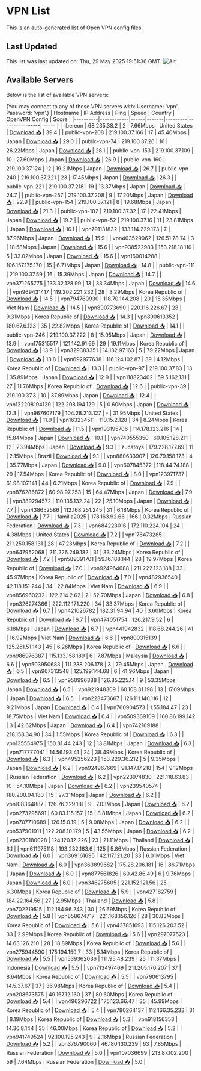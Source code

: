 # VPN List

This is an auto-generated list of Open VPN config files.

## Last Updated

This list was last updated on: Thu, 29 May 2025 19:51:36 GMT.
![Alt](https://repobeats.axiom.co/api/embed/186b98318ef1479477931607c1ad7d823f12451f.svg "Repobeats analytics image")

## Available Servers

Below is the list of available VPN servers:

(You may connect to any of these VPN servers with: Username: 'vpn', Password: 'vpn'.)
| Hostname | IP Address | Ping | Speed | Country | OpenVPN Config | Score |
|----------|------------|------|-------|---------|----------------| ----- |
| libereon | 68.235.38.2 | 2 | 7.66Mbps | United States | [Download 📥](./configs/server_0_US.ovpn) | 39.4 |
| public-vpn-208 | 219.100.37.166 | 17 | 45.40Mbps | Japan | [Download 📥](./configs/server_1_JP.ovpn) | 29.0 |
| public-vpn-74 | 219.100.37.26 | 16 | 26.22Mbps | Japan | [Download 📥](./configs/server_2_JP.ovpn) | 28.1 |
| public-vpn-153 | 219.100.37.109 | 10 | 27.60Mbps | Japan | [Download 📥](./configs/server_3_JP.ovpn) | 26.9 |
| public-vpn-160 | 219.100.37.124 | 12 | 19.21Mbps | Japan | [Download 📥](./configs/server_4_JP.ovpn) | 26.7 |
| public-vpn-240 | 219.100.37.221 | 23 | 17.45Mbps | Japan | [Download 📥](./configs/server_5_JP.ovpn) | 26.3 |
| public-vpn-221 | 219.100.37.218 | 19 | 13.37Mbps | Japan | [Download 📥](./configs/server_6_JP.ovpn) | 24.7 |
| public-vpn-257 | 219.100.37.208 | 9 | 17.20Mbps | Japan | [Download 📥](./configs/server_7_JP.ovpn) | 22.9 |
| public-vpn-154 | 219.100.37.121 | 8 | 19.68Mbps | Japan | [Download 📥](./configs/server_8_JP.ovpn) | 21.3 |
| public-vpn-102 | 219.100.37.32 | 17 | 22.41Mbps | Japan | [Download 📥](./configs/server_9_JP.ovpn) | 19.2 |
| public-vpn-52 | 219.100.37.16 | 11 | 23.81Mbps | Japan | [Download 📥](./configs/server_10_JP.ovpn) | 16.1 |
| vpn791131832 | 133.114.229.173 | 7 | 87.96Mbps | Japan | [Download 📥](./configs/server_11_JP.ovpn) | 15.9 |
| vpn403529062 | 126.51.78.74 | 3 | 18.58Mbps | Japan | [Download 📥](./configs/server_12_JP.ovpn) | 15.6 |
| vpn938522983 | 153.218.18.110 | 5 | 33.02Mbps | Japan | [Download 📥](./configs/server_13_JP.ovpn) | 15.6 |
| vpn160014288 | 106.157.175.170 | 15 | 6.71Mbps | Japan | [Download 📥](./configs/server_14_JP.ovpn) | 14.8 |
| public-vpn-111 | 219.100.37.59 | 16 | 15.39Mbps | Japan | [Download 📥](./configs/server_15_JP.ovpn) | 14.7 |
| vpn371265775 | 133.32.128.99 | 13 | 33.34Mbps | Japan | [Download 📥](./configs/server_16_JP.ovpn) | 14.6 |
| vpn969431417 | 119.202.221.232 | 28 | 3.29Mbps | Korea Republic of | [Download 📥](./configs/server_17_KR.ovpn) | 14.5 |
| vpn794760930 | 118.70.144.208 | 20 | 15.35Mbps | Viet Nam | [Download 📥](./configs/server_18_VN.ovpn) | 14.5 |
| vpn890773690 | 220.116.226.67 | 28 | 9.31Mbps | Korea Republic of | [Download 📥](./configs/server_19_KR.ovpn) | 14.3 |
| vpn890613352 | 180.67.6.123 | 35 | 22.82Mbps | Korea Republic of | [Download 📥](./configs/server_20_KR.ovpn) | 14.1 |
| public-vpn-246 | 219.100.37.222 | 8 | 15.95Mbps | Japan | [Download 📥](./configs/server_21_JP.ovpn) | 13.9 |
| vpn175315517 | 121.142.91.69 | 29 | 19.11Mbps | Korea Republic of | [Download 📥](./configs/server_22_KR.ovpn) | 13.9 |
| vpn329383351 | 14.132.97.163 | 5 | 79.22Mbps | Japan | [Download 📥](./configs/server_23_JP.ovpn) | 13.8 |
| vpn692977638 | 116.124.102.87 | 39 | 4.12Mbps | Korea Republic of | [Download 📥](./configs/server_24_KR.ovpn) | 13.3 |
| public-vpn-97 | 219.100.37.83 | 13 | 35.89Mbps | Japan | [Download 📥](./configs/server_25_JP.ovpn) | 12.9 |
| vpn118823402 | 59.5.162.131 | 27 | 11.76Mbps | Korea Republic of | [Download 📥](./configs/server_26_KR.ovpn) | 12.6 |
| public-vpn-39 | 219.100.37.3 | 10 | 37.89Mbps | Japan | [Download 📥](./configs/server_27_JP.ovpn) | 12.4 |
| vpn122208194129 | 122.208.194.129 | 5 | 0.60Mbps | Japan | [Download 📥](./configs/server_28_JP.ovpn) | 12.3 |
| vpn967607179 | 104.28.213.127 | - | 31.95Mbps | United States | [Download 📥](./configs/server_29_US.ovpn) | 11.9 |
| vpn163234511 | 110.15.2.128 | 34 | 8.24Mbps | Korea Republic of | [Download 📥](./configs/server_30_KR.ovpn) | 11.5 |
| vpn193195706 | 114.178.123.216 | 14 | 15.84Mbps | Japan | [Download 📥](./configs/server_31_JP.ovpn) | 10.1 |
| vpn740555350 | 60.105.128.211 | 12 | 23.94Mbps | Japan | [Download 📥](./configs/server_32_JP.ovpn) | 9.3 |
| zucatoys | 179.228.177.69 | 11 | 2.15Mbps | Brazil | [Download 📥](./configs/server_33_BR.ovpn) | 9.1 |
| vpn880633907 | 126.79.158.173 | 4 | 35.77Mbps | Japan | [Download 📥](./configs/server_34_JP.ovpn) | 9.0 |
| vpn607845372 | 118.44.74.188 | 29 | 17.54Mbps | Korea Republic of | [Download 📥](./configs/server_35_KR.ovpn) | 8.0 |
| vpn123971737 | 61.98.107.141 | 44 | 6.21Mbps | Korea Republic of | [Download 📥](./configs/server_36_KR.ovpn) | 7.9 |
| vpn876286872 | 60.98.97.253 | 15 | 64.47Mbps | Japan | [Download 📥](./configs/server_37_JP.ovpn) | 7.9 |
| vpn389294572 | 110.135.132.24 | 22 | 25.10Mbps | Japan | [Download 📥](./configs/server_38_JP.ovpn) | 7.7 |
| vpn438652586 | 112.168.251.245 | 31 | 6.18Mbps | Korea Republic of | [Download 📥](./configs/server_39_KR.ovpn) | 7.7 |
| familia2025 | 178.163.92.66 | 166 | 0.32Mbps | Russian Federation | [Download 📥](./configs/server_40_RU.ovpn) | 7.3 |
| vpn684223016 | 172.110.224.104 | 24 | 4.38Mbps | United States | [Download 📥](./configs/server_41_US.ovpn) | 7.2 |
| vpn176473285 | 211.250.158.131 | 28 | 47.23Mbps | Korea Republic of | [Download 📥](./configs/server_42_KR.ovpn) | 7.2 |
| vpn647952068 | 211.226.249.182 | 31 | 33.24Mbps | Korea Republic of | [Download 📥](./configs/server_43_KR.ovpn) | 7.2 |
| vpn589391701 | 59.16.188.144 | 28 | 19.97Mbps | Korea Republic of | [Download 📥](./configs/server_44_KR.ovpn) | 7.0 |
| vpn924964688 | 211.222.123.188 | 33 | 45.97Mbps | Korea Republic of | [Download 📥](./configs/server_45_KR.ovpn) | 7.0 |
| vpn482936540 | 42.118.151.244 | 34 | 22.84Mbps | Viet Nam | [Download 📥](./configs/server_46_VN.ovpn) | 6.9 |
| vpn856960232 | 122.214.2.62 | 2 | 52.70Mbps | Japan | [Download 📥](./configs/server_47_JP.ovpn) | 6.8 |
| vpn326274366 | 222.112.171.220 | 34 | 33.37Mbps | Korea Republic of | [Download 📥](./configs/server_48_KR.ovpn) | 6.7 |
| vpn421026782 | 182.31.94.94 | 40 | 3.60Mbps | Korea Republic of | [Download 📥](./configs/server_49_KR.ovpn) | 6.7 |
| vpn474051754 | 126.217.9.52 | 6 | 6.18Mbps | Japan | [Download 📥](./configs/server_50_JP.ovpn) | 6.7 |
| vpn441942832 | 118.68.244.26 | 41 | 16.92Mbps | Viet Nam | [Download 📥](./configs/server_51_VN.ovpn) | 6.6 |
| vpn800315139 | 125.251.51.143 | 45 | 6.26Mbps | Korea Republic of | [Download 📥](./configs/server_52_KR.ovpn) | 6.6 |
| vpn986976387 | 115.133.158.189 | 6 | 7.87Mbps | Malaysia | [Download 📥](./configs/server_53_MY.ovpn) | 6.6 |
| vpn503950683 | 111.238.206.178 | 3 | 79.45Mbps | Japan | [Download 📥](./configs/server_54_JP.ovpn) | 6.5 |
| vpn967313548 | 125.199.144.68 | 6 | 41.96Mbps | Japan | [Download 📥](./configs/server_55_JP.ovpn) | 6.5 |
| vpn950996388 | 126.85.225.14 | 9 | 53.35Mbps | Japan | [Download 📥](./configs/server_56_JP.ovpn) | 6.5 |
| vpn921948309 | 60.108.31.198 | 13 | 17.09Mbps | Japan | [Download 📥](./configs/server_57_JP.ovpn) | 6.5 |
| vpn223473667 | 126.111.140.116 | 12 | 9.21Mbps | Japan | [Download 📥](./configs/server_58_JP.ovpn) | 6.4 |
| vpn760904573 | 1.55.184.47 | 23 | 18.75Mbps | Viet Nam | [Download 📥](./configs/server_59_VN.ovpn) | 6.4 |
| vpn509369109 | 160.86.199.142 | 3 | 42.62Mbps | Japan | [Download 📥](./configs/server_60_JP.ovpn) | 6.4 |
| vpn742169188 | 218.158.34.90 | 34 | 1.55Mbps | Korea Republic of | [Download 📥](./configs/server_61_KR.ovpn) | 6.3 |
| vpn135554975 | 150.31.44.243 | 12 | 13.81Mbps | Japan | [Download 📥](./configs/server_62_JP.ovpn) | 6.3 |
| vpn717777041 | 14.56.193.41 | 24 | 38.49Mbps | Korea Republic of | [Download 📥](./configs/server_63_KR.ovpn) | 6.3 |
| vpn495256223 | 153.229.36.212 | 5 | 9.35Mbps | Japan | [Download 📥](./configs/server_64_JP.ovpn) | 6.2 |
| vpn924967669 | 91.147.17.218 | 154 | 9.12Mbps | Russian Federation | [Download 📥](./configs/server_65_RU.ovpn) | 6.2 |
| vpn223974830 | 221.118.63.83 | 10 | 54.10Mbps | Japan | [Download 📥](./configs/server_66_JP.ovpn) | 6.2 |
| vpn239540574 | 180.200.94.180 | 15 | 27.31Mbps | Japan | [Download 📥](./configs/server_67_JP.ovpn) | 6.2 |
| vpn108364887 | 126.76.229.181 | 9 | 7.03Mbps | Japan | [Download 📥](./configs/server_68_JP.ovpn) | 6.2 |
| vpn273295691 | 60.83.115.157 | 15 | 8.81Mbps | Japan | [Download 📥](./configs/server_69_JP.ovpn) | 6.2 |
| vpn707710689 | 126.15.0.19 | 5 | 9.08Mbps | Japan | [Download 📥](./configs/server_70_JP.ovpn) | 6.2 |
| vpn537901911 | 122.208.10.179 | 5 | 43.55Mbps | Japan | [Download 📥](./configs/server_71_JP.ovpn) | 6.2 |
| vpn230180028 | 124.120.12.226 | 23 | 21.11Mbps | Thailand | [Download 📥](./configs/server_72_TH.ovpn) | 6.1 |
| vpn611975118 | 193.232.163.6 | 125 | 5.86Mbps | Russian Federation | [Download 📥](./configs/server_73_RU.ovpn) | 6.0 |
| vpn369161695 | 42.117.121.20 | 33 | 6.01Mbps | Viet Nam | [Download 📥](./configs/server_74_VN.ovpn) | 6.0 |
| vpn363899682 | 175.28.206.181 | 16 | 86.71Mbps | Japan | [Download 📥](./configs/server_75_JP.ovpn) | 6.0 |
| vpn877561826 | 60.42.86.49 | 6 | 9.76Mbps | Japan | [Download 📥](./configs/server_76_JP.ovpn) | 6.0 |
| vpn346275605 | 221.152.121.56 | 25 | 6.30Mbps | Korea Republic of | [Download 📥](./configs/server_77_KR.ovpn) | 5.9 |
| vpn427182759 | 184.22.164.56 | 27 | 2.95Mbps | Thailand | [Download 📥](./configs/server_78_TH.ovpn) | 5.8 |
| vpn702219515 | 112.184.96.243 | 30 | 26.69Mbps | Korea Republic of | [Download 📥](./configs/server_79_KR.ovpn) | 5.8 |
| vpn858674717 | 221.168.156.126 | 28 | 30.83Mbps | Korea Republic of | [Download 📥](./configs/server_80_KR.ovpn) | 5.6 |
| vpn437851693 | 115.126.203.52 | 33 | 2.99Mbps | Korea Republic of | [Download 📥](./configs/server_81_KR.ovpn) | 5.6 |
| vpn297077523 | 14.63.126.210 | 28 | 18.89Mbps | Korea Republic of | [Download 📥](./configs/server_82_KR.ovpn) | 5.6 |
| vpn275944590 | 175.194.159.7 | 33 | 5.14Mbps | Korea Republic of | [Download 📥](./configs/server_83_KR.ovpn) | 5.5 |
| vpn539362036 | 111.95.48.239 | 25 | 11.37Mbps | Indonesia | [Download 📥](./configs/server_84_ID.ovpn) | 5.5 |
| vpn713497469 | 211.205.176.207 | 37 | 8.64Mbps | Korea Republic of | [Download 📥](./configs/server_85_KR.ovpn) | 5.5 |
| vpn790613795 | 14.5.37.67 | 37 | 36.98Mbps | Korea Republic of | [Download 📥](./configs/server_86_KR.ovpn) | 5.4 |
| vpn208673575 | 49.167.12.160 | 37 | 80.60Mbps | Korea Republic of | [Download 📥](./configs/server_87_KR.ovpn) | 5.4 |
| vpn496296722 | 175.123.66.47 | 35 | 45.99Mbps | Korea Republic of | [Download 📥](./configs/server_88_KR.ovpn) | 5.4 |
| vpn780264137 | 112.166.35.233 | 31 | 8.19Mbps | Korea Republic of | [Download 📥](./configs/server_89_KR.ovpn) | 5.3 |
| vpn918156353 | 14.36.8.144 | 35 | 46.00Mbps | Korea Republic of | [Download 📥](./configs/server_90_KR.ovpn) | 5.2 |
| vpn941749524 | 92.100.195.243 | 9 | 2.16Mbps | Russian Federation | [Download 📥](./configs/server_91_RU.ovpn) | 5.2 |
| vpn376790060 | 46.180.130.239 | 63 | 7.85Mbps | Russian Federation | [Download 📥](./configs/server_92_RU.ovpn) | 5.0 |
| vpn107036699 | 213.87.102.200 | 59 | 7.64Mbps | Russian Federation | [Download 📥](./configs/server_93_RU.ovpn) | 5.0 |

